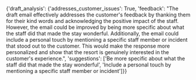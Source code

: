 {'draft_analysis': {'addresses_customer_issues': True, 'feedback': "The draft email effectively addresses the customer's feedback by thanking them for their kind words and acknowledging the positive impact of the staff. However, the email could be improved by being more specific about what the staff did that made the stay wonderful. Additionally, the email could include a personal touch by mentioning a specific staff member or incident that stood out to the customer. This would make the response more personalized and show that the resort is genuinely interested in the customer's experience.", 'suggestions': ['Be more specific about what the staff did that made the stay wonderful', 'Include a personal touch by mentioning a specific staff member or incident']}}